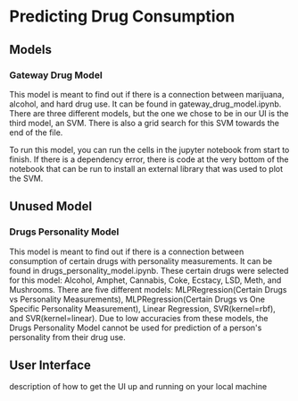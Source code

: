# Predicting Drug Consumption
## Models
### Gateway Drug Model
This model is meant to find out if there is a connection between marijuana, alcohol, and hard drug use. It can be found in gateway_drug_model.ipynb. There are three different models, but the one we chose to be in our UI is the third model, an SVM. There is also a grid search for this SVM towards the end of the file.

To run this model, you can run the cells in the jupyter notebook from start to finish. If there is a dependency error, there is code at the very bottom of the notebook that can be run to install an external library that was used to plot the SVM.

## Unused Model
### Drugs Personality Model
This model is meant to find out if there is a connection between consumption of certain drugs with personality measurements. It can be found in drugs_personality_model.ipynb. These certain drugs were selected for this model: Alcohol, Amphet, Cannabis, Coke, Ecstacy, LSD, Meth, and Mushrooms. There are five different models: MLPRegression(Certain Drugs vs Personality Measurements), MLPRegression(Certain Drugs vs One Specific Personality Measurement), Linear Regression, SVR(kernel=rbf), and SVR(kernel=linear). Due to low accuracies from these models, the Drugs Personality Model cannot be used for prediction of a person's personality from their drug use.

## User Interface
description of how to get the UI up and running on your local machine

